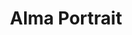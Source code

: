 ---
title: Alma Portrait
categories: ['portrait']
contributors: nkechi and alma
excerpt:
images:
    - alma-portrait-web.jpg
featured: true
featured_order: 5
---